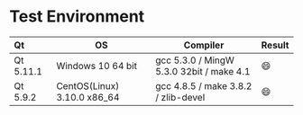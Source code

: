 # Test Environment

| Qt        | OS                          | Compiler                                 | Result  |
| :-------- | --------------------------- | ---------------------------------------- | ------- |
| Qt 5.11.1 | Windows 10 64 bit           | gcc 5.3.0 / MingW 5.3.0 32bit / make 4.1 | :smile: |
| Qt 5.9.2  | CentOS(Linux) 3.10.0 x86_64 | gcc 4.8.5 / make 3.8.2 / zlib-devel      | :smile: |



